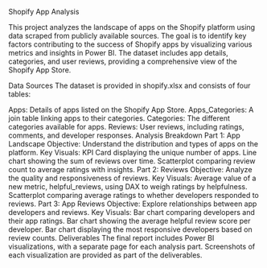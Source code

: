 Shopify App Analysis

This project analyzes the landscape of apps on the Shopify platform using data scraped from publicly available sources. The goal is to identify key factors contributing to the success of Shopify apps by visualizing various metrics and insights in Power BI. The dataset includes app details, categories, and user reviews, providing a comprehensive view of the Shopify App Store.

Data Sources
The dataset is provided in shopify.xlsx and consists of four tables:

Apps: Details of apps listed on the Shopify App Store.
Apps_Categories: A join table linking apps to their categories.
Categories: The different categories available for apps.
Reviews: User reviews, including ratings, comments, and developer responses.
Analysis Breakdown
Part 1: App Landscape
Objective: Understand the distribution and types of apps on the platform.
Key Visuals:
KPI Card displaying the unique number of apps.
Line chart showing the sum of reviews over time.
Scatterplot comparing review count to average ratings with insights.
Part 2: Reviews
Objective: Analyze the quality and responsiveness of reviews.
Key Visuals:
Average value of a new metric, helpful_reviews, using DAX to weigh ratings by helpfulness.
Scatterplot comparing average ratings to whether developers responded to reviews.
Part 3: App Reviews
Objective: Explore relationships between app developers and reviews.
Key Visuals:
Bar chart comparing developers and their app ratings.
Bar chart showing the average helpful review score per developer.
Bar chart displaying the most responsive developers based on review counts.
Deliverables
The final report includes Power BI visualizations, with a separate page for each analysis part. Screenshots of each visualization are provided as part of the deliverables.
